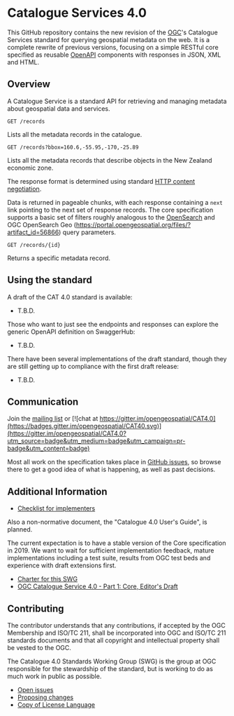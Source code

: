 # Catalogue Services 4.0

This GitHub repository contains the new revision of the [OGC](http://opengeospatial.org)'s Catalogue Services standard for querying geospatial metadata on the web. It is a complete rewrite of previous versions, focusing on a simple RESTful core specified as reusable [OpenAPI](http://openapis.org) components with responses in JSON, XML and HTML.

## Overview

A Catalogue Service is a standard API for retrieving and managing metadata about
 geospatial data and services.

```
GET /records
```

Lists all the metadata records in the catalogue.

```
GET /records?bbox=160.6,-55.95,-170,-25.89
```

Lists all the metadata records that describe objects in the New Zealand economic zone.

The response format is determined using standard [HTTP content negotiation](https://restfulapi.net/content-negotiation/).

Data is returned in pageable chunks, with each response containing a `next` link pointing to the next set of response records.  The core specification supports a basic set of filters roughly analogous to the [OpenSearch](http://www.opensearch.org/Home) and OGC OpenSearch Geo (https://portal.opengeospatial.org/files/?artifact_id=56866) query parameters.

```
GET /records/{id}
```

Returns a specific metadata record.

## Using the standard

A draft of the CAT 4.0 standard is available:

* T.B.D.

Those who want to just see the endpoints and responses can explore the generic
OpenAPI definition on SwaggerHub:

* T.B.D.

There have been several implementations of the draft standard, though they are
still getting up to compliance with the first draft release:

* T.B.D.

## Communication

Join the [mailing list](https://lists.opengeospatial.org/mailman/listinfo/cat-4.0.swg) or [![chat at https://gitter.im/opengeospatial/CAT4.0](https://badges.gitter.im/opengeospatial/CAT40.svg)](https://gitter.im/opengeospatial/CAT4.0?utm_source=badge&utm_medium=badge&utm_campaign=pr-badge&utm_content=badge)

Most all work on the specification takes place in [GitHub issues](https://github.com/opengeospatial/CAT4.0/issues), so browse there to get a good idea of what is happening, as well as past decisions.

## Additional Information

* [Checklist for implementers](guide/conformance_checklist.md)

Also a non-normative document, the "Catalogue 4.0 User's Guide", is planned.

The current expectation is to have a stable version of the Core specification in 2019. We want to wait for sufficient implementation feedback, mature implementations including a test suite, results from OGC test beds and experience with draft extensions first.

* [Charter for this SWG](CAT40_SWG_Charter.adoc)
* [OGC Catalogue Service 4.0 - Part 1: Core, Editor's Draft](https://rawgit.com/opengeospatial/CAT4.0/master/docs/18-065.html)

## Contributing

The contributor understands that any contributions, if accepted by the OGC Membership and ISO/TC 211, shall be incorporated into OGC and ISO/TC 211 standards documents and that all copyright and intellectual property shall be vested to the OGC.

The Catalogue 4.0 Standards Working Group (SWG) is the group at OGC responsible for the stewardship of the standard, but is working to do as much work in public as possible.

* [Open issues](https://github.com/opengeospatial/CAT4.0/issues)
* [Proposing changes](https://github.com/opengeospatial/CAT4.0/wiki/Propose-a-change-to-a-draft-of-a-CAT40-specification-document)
* [Copy of License Language](https://raw.githubusercontent.com/opengeospatial/CAT4.0/master/LICENSE)
